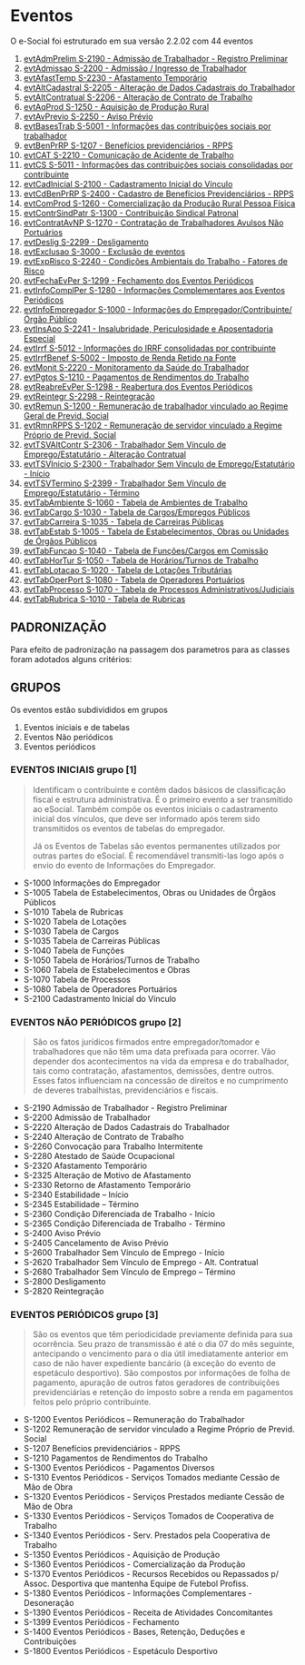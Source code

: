 # Eventos

O e-Social foi estruturado em sua versão 2.2.02 com 44 eventos

1. [evtAdmPrelim S-2190 - Admissão de Trabalhador - Registro Preliminar](EvtAdmPrelim.md)
2. [evtAdmissao S-2200 - Admissão / Ingresso de Trabalhador](EvtAdmissao.md)
3. [evtAfastTemp S-2230 - Afastamento Temporário](EvtAfastTemp.md)
4. [evtAltCadastral S-2205 - Alteração de Dados Cadastrais do Trabalhador](EvtAltCadastral.md)
5. [evtAltContratual S-2206 - Alteração de Contrato de Trabalho](EvtAltContratual.md)
6. [evtAqProd S-1250 - Aquisição de Produção Rural](EvtAqProd.md)
7. [evtAvPrevio S-2250 - Aviso Prévio](EvtAvPrevio.md)
8. [evtBasesTrab S-5001 - Informações das contribuições sociais por trabalhador](EvtBasesTrab.md)
9. [evtBenPrRP S-1207 - Benefícios previdenciários - RPPS](EvtBenPrRP.md)
10. [evtCAT S-2210 - Comunicação de Acidente de Trabalho](EvtCAT.md)
11. [evtCS S-5011 - Informações das contribuições sociais consolidadas por contribuinte](EvtCS.md)
12. [evtCadInicial S-2100 - Cadastramento Inicial do Vínculo](EvtCadInicial.md)
13. [evtCdBenPrRP S-2400 - Cadastro de Benefícios Previdenciários - RPPS](EvtCdBenPrRP.md)
14. [evtComProd S-1260 - Comercialização da Produção Rural Pessoa Física](EvtComProd.md)
15. [evtContrSindPatr S-1300 - Contribuição Sindical Patronal](EvtContrSindPatr.md)
16. [evtContratAvNP S-1270 - Contratação de Trabalhadores Avulsos Não Portuários](EvtContratAvNP.md)
17. [evtDeslig S-2299 - Desligamento](EvtDeslig.md)
18. [evtExclusao S-3000 - Exclusão de eventos](EvtExclusao.md)
19. [evtExpRisco S-2240 - Condições Ambientais do Trabalho - Fatores de Risco](EvtExpRisco.md)
20. [evtFechaEvPer S-1299 - Fechamento dos Eventos Periódicos](EvtFechaEvPer.md)
21. [evtInfoComplPer S-1280 - Informações Complementares aos Eventos Periódicos](EvtInfoComplPer.md)
22. [evtInfoEmpregador S-1000 - Informações do Empregador/Contribuinte/Órgão Público](EvtInfoEmpregador.md)
23. [evtInsApo S-2241 - Insalubridade, Periculosidade e Aposentadoria Especial](EvtInsApo.md)
24. [evtIrrf S-5012 - Informações do IRRF consolidadas por contribuinte](EvtIrrf.md)
25. [evtIrrfBenef S-5002 - Imposto de Renda Retido na Fonte](EvtIrrfBenef.md)
26. [evtMonit S-2220 - Monitoramento da Saúde do Trabalhador](EvtMonit.md)
27. [evtPgtos S-1210 - Pagamentos de Rendimentos do Trabalho](EvtPgtos.md)
28. [evtReabreEvPer S-1298 - Reabertura dos Eventos Periódicos](EvtReabreEvPer.md)
29. [evtReintegr S-2298 - Reintegração](EvtReintegr.md)
30. [evtRemun S-1200 - Remuneração de trabalhador vinculado ao Regime Geral de Previd. Social](EvtRemun.md)
31. [evtRmnRPPS S-1202 - Remuneração de servidor vinculado a Regime Próprio de Previd. Social](EvtRmnRPPS.md)
32. [evtTSVAltContr S-2306 - Trabalhador Sem Vínculo de Emprego/Estatutário - Alteração Contratual](EvtTSVAltContr.md)
33. [evtTSVInicio S-2300 - Trabalhador Sem Vínculo de Emprego/Estatutário - Início](EvtTSVInicio.md)
34. [evtTSVTermino S-2399 - Trabalhador Sem Vínculo de Emprego/Estatutário - Término](EvtTSVTermino.md)
35. [evtTabAmbiente S-1060 - Tabela de Ambientes de Trabalho](EvtTabAmbiente.md)
36. [evtTabCargo S-1030 - Tabela de Cargos/Empregos Públicos](EvtTabCargo.md)
37. [evtTabCarreira S-1035 - Tabela de Carreiras Públicas](EvtTabCarreira.md)
38. [evtTabEstab S-1005 - Tabela de Estabelecimentos, Obras ou Unidades de Órgãos Públicos](EvtTabEstab.md)
39. [evtTabFuncao S-1040 - Tabela de Funções/Cargos em Comissão](EvtTabFuncao.md)
40. [evtTabHorTur S-1050 - Tabela de Horários/Turnos de Trabalho](EvtTabHorTur.md)
41. [evtTabLotacao S-1020 - Tabela de Lotações Tributárias](EvtTabLotacao.md)
42. [evtTabOperPort S-1080 - Tabela de Operadores Portuários](EvtTabOperPort.md)
43. [evtTabProcesso S-1070 - Tabela de Processos Administrativos/Judiciais](EvtTabProcesso.md)
44. [evtTabRubrica S-1010 - Tabela de Rubricas](EvtTabRubrica.md)

## PADRONIZAÇÃO

Para efeito de padronização na passagem dos parametros para as classes foram adotados alguns critérios:

## GRUPOS

Os eventos estão subdivididos em grupos 

1. Eventos iniciais e de tabelas 
2. Eventos Não periódicos 
3. Eventos periódicos

### EVENTOS INICIAIS grupo [1]

> Identificam o contribuinte e contêm dados básicos de classificação fiscal e estrutura administrativa. É o primeiro evento a ser transmitido ao eSocial. Também compõe os eventos iniciais o cadastramento inicial dos vínculos, que deve ser informado após terem sido transmitidos os eventos de tabelas do empregador. 
> 
> Já os Eventos de Tabelas são eventos permanentes utilizados por outras partes do eSocial. É recomendável transmiti-las logo após o envio do evento de Informações do Empregador. 

- S-1000 Informações do Empregador
- S-1005 Tabela de Estabelecimentos, Obras ou Unidades de Órgãos Públicos
- S-1010 Tabela de Rubricas
- S-1020 Tabela de Lotações
- S-1030 Tabela de Cargos
- S-1035 Tabela de Carreiras Públicas
- S-1040 Tabela de Funções
- S-1050 Tabela de Horários/Turnos de Trabalho
- S-1060 Tabela de Estabelecimentos e Obras
- S-1070 Tabela de Processos
- S-1080 Tabela de Operadores Portuários
- S-2100 Cadastramento Inicial do Vínculo

### EVENTOS NÃO PERIÓDICOS grupo [2]

> São os fatos jurídicos firmados entre empregador/tomador e trabalhadores que não têm uma data prefixada para ocorrer. Vão depender dos acontecimentos na vida da empresa e do trabalhador, tais como contratação, afastamentos, demissões, dentre outros. Esses fatos influenciam na concessão de direitos e no cumprimento de deveres trabalhistas, previdenciários e fiscais. 

- S-2190 Admissão de Trabalhador - Registro Preliminar
- S-2200 Admissão de Trabalhador
- S-2220 Alteração de Dados Cadastrais do Trabalhador
- S-2240 Alteração de Contrato de Trabalho
- S-2260 Convocação para Trabalho Intermitente
- S-2280 Atestado de Saúde Ocupacional
- S-2320 Afastamento Temporário
- S-2325 Alteração de Motivo de Afastamento
- S-2330 Retorno de Afastamento Temporário
- S-2340 Estabilidade – Início
- S-2345 Estabilidade – Término
- S-2360 Condição Diferenciada de Trabalho - Início
- S-2365 Condição Diferenciada de Trabalho - Término
- S-2400 Aviso Prévio
- S-2405 Cancelamento de Aviso Prévio
- S-2600 Trabalhador Sem Vínculo de Emprego - Início
- S-2620 Trabalhador Sem Vínculo de Emprego - Alt. Contratual
- S-2680 Trabalhador Sem Vínculo de Emprego – Término
- S-2800 Desligamento
- S-2820 Reintegração

### EVENTOS PERIÓDICOS grupo [3]

> São os eventos que têm periodicidade previamente definida para sua ocorrência. Seu prazo de transmissão é até o dia 07 do mês seguinte, antecipando o vencimento para o dia útil imediatamente anterior em caso de não haver expediente bancário (à exceção do evento de espetáculo desportivo). São compostos por informações de folha de pagamento, apuração de outros fatos geradores de contribuições previdenciárias e retenção do imposto sobre a renda em pagamentos feitos pelo próprio contribuinte.

- S-1200 Eventos Periódicos – Remuneração do Trabalhador
- S-1202 Remuneração de servidor vinculado a Regime Próprio de Previd. Social
- S-1207 Benefícios previdenciários - RPPS
- S-1210 Pagamentos de Rendimentos do Trabalho
- S-1300 Eventos Periódicos - Pagamentos Diversos
- S-1310 Eventos Periódicos - Serviços Tomados mediante Cessão de Mão de Obra
- S-1320 Eventos Periódicos - Serviços Prestados mediante Cessão de Mão de Obra
- S-1330 Eventos Periódicos - Serviços Tomados de Cooperativa de Trabalho
- S-1340 Eventos Periódicos - Serv. Prestados pela Cooperativa de Trabalho
- S-1350 Eventos Periódicos - Aquisição de Produção
- S-1360 Eventos Periódicos - Comercialização da Produção
- S-1370 Eventos Periódicos - Recursos Recebidos ou Repassados p/ Assoc. Desportiva que mantenha Equipe de Futebol Profiss.
- S-1380 Eventos Periódicos - Informações Complementares - Desoneração
- S-1390 Eventos Periódicos - Receita de Atividades Concomitantes
- S-1399 Eventos Periódicos - Fechamento
- S-1400 Eventos Periódicos - Bases, Retenção, Deduções e Contribuições
- S-1800 Eventos Periódicos - Espetáculo Desportivo